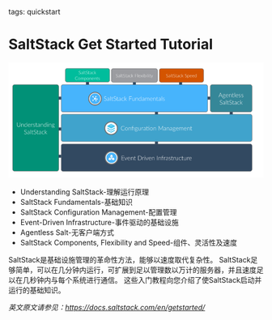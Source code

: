 <!-- toc -->

tags: quickstart

# SaltStack Get Started Tutorial
![saltstack-get-Started](./images/salt-quick-started.png)
+ Understanding SaltStack-理解运行原理
+ SaltStack Fundamentals-基础知识
+ SaltStack Configuration Management-配置管理
+ Event-Driven Infrastructure-事件驱动的基础设施
+ Agentless Salt-无客户端方式
+ SaltStack Components, Flexibility and Speed-组件、灵活性及速度

SaltStack是基础设施管理的革命性方法，能够以速度取代复杂性。 SaltStack足够简单，可以在几分钟内运行，可扩展到足以管理数以万计的服务器，并且速度足以在几秒钟内与每个系统进行通信。
这些入门教程向您介绍了使SaltStack启动并运行的基础知识。

*英文原文请参见：https://docs.saltstack.com/en/getstarted/*
